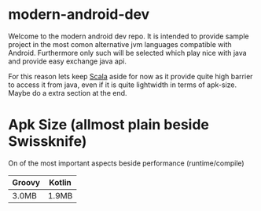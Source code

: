# modern-android-dev

Welcome to the modern android dev repo.
It is intended to provide sample project in the most comon
alternative jvm languages compatible with Android.
Furthermore only such will be selected which play nice with java and provide easy
exchange java api.

For this reason lets keep [Scala](http://scala-android.org/) aside for now as it provide quite high barrier to access it from java, even if it is quite lightwidth in terms of apk-size. Maybe do a extra section at the end.


# Apk Size (allmost plain beside Swissknife)
On of the most important aspects beside performance (runtime/compile)

| Groovy        | Kotlin        |
| ------------- |:-------------:|
|3.0MB          |          1.9MB|
